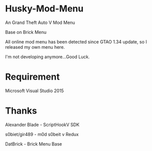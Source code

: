 # Husky-Mod-Menu
An Grand Theft Auto V Mod Menu

Base on Brick Menu

All online mod menu has been detected since GTAO 1.34 update, so I released my own menu here.

I'm not developing anymore...Good Luck.

# Requirement
Microsoft Visual Studio 2015


# Thanks
Alexander Blade - ScriptHookV SDK

s0biet/gir489 - m0d s0beit v Redux

DatBrick - Brick Menu Base
